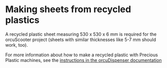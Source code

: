 # Making sheets from recycled plastics

A recycled plastic sheet measuring 530 x 530 x 6 mm is required for the orcuScooter project (sheets with similar thicknesses like 5-7 mm should work, too).

For more information about how to make a recycled plastic with Precious Plastic machines, see the [instructions in the orcuDispenser documentation](https://github.com/orcular-org/orcuDispenser/blob/main/Documentation/Making_sheets.md)
